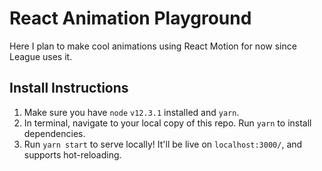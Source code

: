 # React Animation Playground

Here I plan to make cool animations using React Motion for now since League uses it.

## Install Instructions

1. Make sure you have `node` `v12.3.1` installed and `yarn`.
2. In terminal, navigate to your local copy of this repo. Run `yarn` to install dependencies.
3. Run `yarn start` to serve locally! It'll be live on `localhost:3000/`, and supports hot-reloading.
